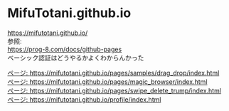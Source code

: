 # MifuTotani.github.io  
https://mifutotani.github.io/  
参照:  
https://prog-8.com/docs/github-pages  
ベーシック認証はどうやるかよくわからんかった

  <a href="https://mifutotani.github.io/pages/samples/drag_drop/index.html">ページ: https://mifutotani.github.io/pages/samples/drag_drop/index.html</a></br>
  <a href="https://mifutotani.github.io/pages/magic_browser/index.html">ページ: https://mifutotani.github.io/pages/magic_browser/index.html</a></br>
  <a href="https://mifutotani.github.io/pages/swipe_delete_trump/index.html">ページ: https://mifutotani.github.io/pages/swipe_delete_trump/index.html</a></br>
  <a href="https://mifutotani.github.io/Mifuuuuu/index.html">ページ: https://mifutotani.github.io/profile/index.html</a></br>